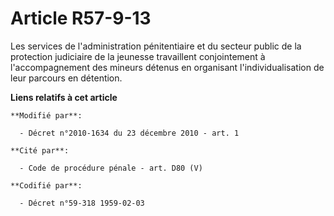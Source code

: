 # Article R57-9-13

Les services de l'administration pénitentiaire et du secteur public de la protection judiciaire de la jeunesse travaillent
conjointement à l'accompagnement des mineurs détenus en organisant l'individualisation de leur parcours en détention.

**Liens relatifs à cet article**

	**Modifié par**:

	  - Décret n°2010-1634 du 23 décembre 2010 - art. 1

	**Cité par**:

	  - Code de procédure pénale - art. D80 (V)

	**Codifié par**:

	  - Décret n°59-318 1959-02-03

